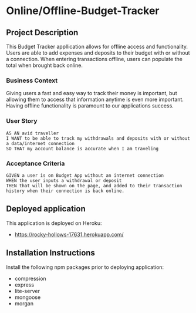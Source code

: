 # Online/Offline-Budget-Tracker

## Project Description
This Budget Tracker appllication allows for offline access and functionality. Users are able to add expenses and deposits to their budget with or without a connection. When entering transactions offline, users can populate the total when brought back online.

### Business Context

Giving users a fast and easy way to track their money is important, but allowing them to access that information anytime is even more important. Having offline functionality is paramount to our applications success.

### User Story
```
AS AN avid traveller
I WANT to be able to track my withdrawals and deposits with or without a data/internet connection
SO THAT my account balance is accurate when I am traveling
```

### Acceptance Criteria
```
GIVEN a user is on Budget App without an internet connection
WHEN the user inputs a withdrawal or deposit
THEN that will be shown on the page, and added to their transaction history when their connection is back online.
```

## Deployed application
This application is deployed on Heroku:
* https://rocky-hollows-17631.herokuapp.com/

## Installation Instructions
Install the following npm packages prior to deploying application:
* compression
* express
* lite-server
* mongoose
* morgan


